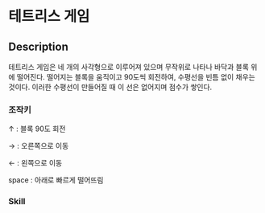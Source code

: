 # 테트리스 게임

## Description
테트리스 게임은 네 개의 사각형으로 이루어져 있으며 무작위로 나타나 바닥과 블록 위에 떨어진다. 떨어지는 블록을 움직이고 90도씩 회전하여, 수평선을 빈틈 없이 채우는 것이다. 이러한 수평선이 만들어질 때 이 선은 없어지며 점수가 쌓인다.

### 조작키

↑ : 블록 90도 회전

→ : 오른쪽으로 이동

← : 왼쪽으로 이동

space : 아래로 빠르게 떨어뜨림

### Skill

